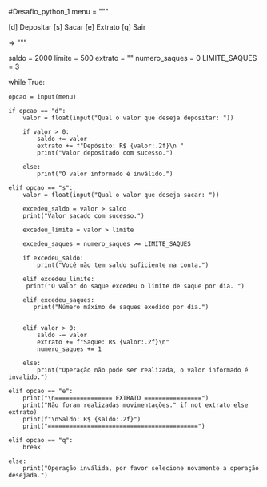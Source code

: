 ﻿#Desafio_python_1
menu = """

[d] Depositar
[s] Sacar
[e] Extrato
[q] Sair

=> """

saldo = 2000
limite = 500
extrato = ""
numero_saques = 0
LIMITE_SAQUES = 3

while True:

    opcao = input(menu)

    if opcao == "d":
        valor = float(input("Qual o valor que deseja depositar: "))

        if valor > 0:
            saldo += valor
            extrato += f"Depósito: R$ {valor:.2f}\n "
            print("Valor depositado com sucesso.")

        else:
            print("O valor informado é inválido.")

    elif opcao == "s":
        valor = float(input("Qual o valor que deseja sacar: "))

        excedeu_saldo = valor > saldo
        print("Valor sacado com sucesso.")

        excedeu_limite = valor > limite

        excedeu_saques = numero_saques >= LIMITE_SAQUES

        if excedeu_saldo:
            print("Você não tem saldo suficiente na conta.")

        elif excedeu_limite:
         print("O valor do saque excedeu o limite de saque por dia. ")

        elif excedeu_saques:
           print("Número máximo de saques exedido por dia.")


        elif valor > 0:
            saldo -= valor
            extrato += f"Saque: R$ {valor:.2f}\n"
            numero_saques += 1

        else:
            print("Operação não pode ser realizada, o valor informado é invalido.")  

    elif opcao == "e":
        print("\n================ EXTRATO ================")
        print("Não foram realizadas movimentações." if not extrato else extrato)
        print(f"\nSaldo: R$ {saldo:.2f}")
        print("==========================================")

    elif opcao == "q":
        break

    else:
        print("Operação inválida, por favor selecione novamente a operação desejada.")
